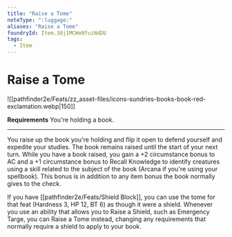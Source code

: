 ```yaml
---
title: "Raise a Tome"
noteType: ":luggage:"
aliases: "Raise a Tome"
foundryId: Item.38j1MCWeNfuiNdDU
tags:
  - Item
---
```


# Raise a Tome
![[pathfinder2e/Feats/zz_asset-files/icons-sundries-books-book-red-exclamation.webp|150]]

**Requirements** You're holding a book.

* * *

You raise up the book you're holding and flip it open to defend yourself and expedite your studies. The book remains raised until the start of your next turn. While you have a book raised, you gain a +2 circumstance bonus to AC and a +1 circumstance bonus to Recall Knowledge to identify creatures using a skill related to the subject of the book (Arcana if you're using your spellbook). This bonus is in addition to any item bonus the book normally gives to the check.

If you have [[pathfinder2e/Feats/Shield Block]], you can use the tome for that feat (Hardness 3, HP 12, BT 6) as though it were a shield. Whenever you use an ability that allows you to Raise a Shield, such as Emergency Targe, you can Raise a Tome instead, changing any requirements that normally require a shield to apply to your book.
